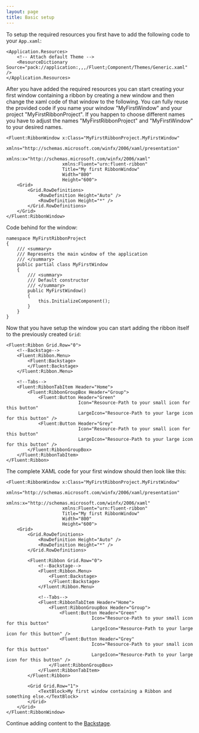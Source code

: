 ```yaml
---
layout: page
title: Basic setup
---
```


To setup the required resources you first have to add the following code to your ```App.xaml```:

```
<Application.Resources>
    <!-- Attach default Theme -->
    <ResourceDictionary Source="pack://application:,,,/Fluent;Component/Themes/Generic.xaml" />
</Application.Resources>
```

After you have added the required resources you can start creating your first window containing a ribbon by creating a new window and then change the xaml code of that window to the following.
You can fully reuse the provided code if you name your window "MyFirstWindow" and your project "MyFirstRibbonProject".
If you happen to choose different names you have to adjust the names "MyFirstRibbonProject" and "MyFirstWindow" to your desired names.

```
<Fluent:RibbonWindow x:Class="MyFirstRibbonProject.MyFirstWindow"
                     xmlns="http://schemas.microsoft.com/winfx/2006/xaml/presentation"
                     xmlns:x="http://schemas.microsoft.com/winfx/2006/xaml"
                     xmlns:Fluent="urn:fluent-ribbon"
                     Title="My first RibbonWindow" 
                     Width="800" 
                     Height="600">
    <Grid>
        <Grid.RowDefinitions>
            <RowDefinition Height="Auto" />
            <RowDefinition Height="*" />
        </Grid.RowDefinitions>
    </Grid>
</Fluent:RibbonWindow>
```

Code behind for the window:

```
namespace MyFirstRibbonProject
{
    /// <summary>
    /// Represents the main window of the application
    /// </summary>
    public partial class MyFirstWindow
    {
        /// <summary>
        /// Default constructor
        /// </summary>
        public MyFirstWindow()
        {
            this.InitializeComponent();
        }
    }
}
```

Now that you have setup the window you can start adding the ribbon itself to the previously created `Grid`:

```
<Fluent:Ribbon Grid.Row="0">
    <!--Backstage-->
    <Fluent:Ribbon.Menu>
        <Fluent:Backstage>
        </Fluent:Backstage>
    </Fluent:Ribbon.Menu>
    
    <!--Tabs-->
    <Fluent:RibbonTabItem Header="Home">
        <Fluent:RibbonGroupBox Header="Group">
            <Fluent:Button Header="Green"
                           Icon="Resource-Path to your small icon for this button"
                           LargeIcon="Resource-Path to your large icon for this button" />
            <Fluent:Button Header="Grey" 
                           Icon="Resource-Path to your small icon for this button"
                           LargeIcon="Resource-Path to your large icon for this button" />
        </Fluent:RibbonGroupBox>
    </Fluent:RibbonTabItem>
</Fluent:Ribbon>
```

The complete XAML code for your first window should then look like this:
```
<Fluent:RibbonWindow x:Class="MyFirstRibbonProject.MyFirstWindow"
                     xmlns="http://schemas.microsoft.com/winfx/2006/xaml/presentation"
                     xmlns:x="http://schemas.microsoft.com/winfx/2006/xaml"
                     xmlns:Fluent="urn:fluent-ribbon"
                     Title="My first RibbonWindow" 
                     Width="800" 
                     Height="600">
    <Grid>
        <Grid.RowDefinitions>
            <RowDefinition Height="Auto" />
            <RowDefinition Height="*" />
        </Grid.RowDefinitions>

        <Fluent:Ribbon Grid.Row="0">
            <!--Backstage-->
            <Fluent:Ribbon.Menu>
                <Fluent:Backstage>
                </Fluent:Backstage>
            </Fluent:Ribbon.Menu>
            
            <!--Tabs-->
            <Fluent:RibbonTabItem Header="Home">
                <Fluent:RibbonGroupBox Header="Group">
                    <Fluent:Button Header="Green"
                                Icon="Resource-Path to your small icon for this button"
                                LargeIcon="Resource-Path to your large icon for this button" />
                    <Fluent:Button Header="Grey" 
                                Icon="Resource-Path to your small icon for this button"
                                LargeIcon="Resource-Path to your large icon for this button" />
                </Fluent:RibbonGroupBox>
            </Fluent:RibbonTabItem>
        </Fluent:Ribbon>

        <Grid Grid.Row="1">
            <TextBlock>My first window containing a Ribbon and something else.</TextBlock>
        </Grid>
    </Grid>
</Fluent:RibbonWindow>
```

Continue adding content to the [Backstage](./controls/backstage).
